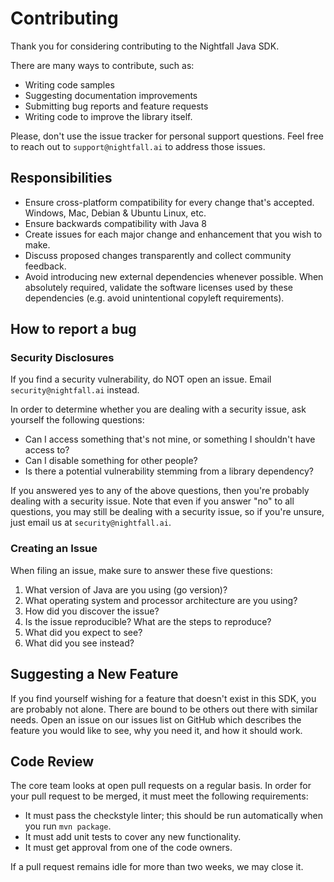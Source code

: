 # Contributing

Thank you for considering contributing to the Nightfall Java SDK.

There are many ways to contribute, such as:
* Writing code samples
* Suggesting documentation improvements
* Submitting bug reports and feature requests
* Writing code to improve the library itself.

Please, don't use the issue tracker for personal support questions. Feel free to reach out to `support@nightfall.ai`
to address those issues.

## Responsibilities
* Ensure cross-platform compatibility for every change that's accepted. Windows, Mac, Debian & Ubuntu Linux, etc.
* Ensure backwards compatibility with Java 8
* Create issues for each major change and enhancement that you wish to make.
* Discuss proposed changes transparently and collect community feedback.
* Avoid introducing new external dependencies whenever possible. When absolutely required, validate the software
licenses used by these dependencies (e.g. avoid unintentional copyleft requirements).

## How to report a bug

### Security Disclosures 
If you find a security vulnerability, do NOT open an issue. Email `security@nightfall.ai` instead.

In order to determine whether you are dealing with a security issue, ask yourself the following questions:
* Can I access something that's not mine, or something I shouldn't have access to?
* Can I disable something for other people?
* Is there a potential vulnerability stemming from a library dependency?

If you answered yes to any of the above questions, then you're probably dealing with a security issue.
Note that even if you answer "no" to all questions, you may still be dealing with a security issue, so if you're
unsure, just email us at `security@nightfall.ai`.

### Creating an Issue
When filing an issue, make sure to answer these five questions:
1. What version of Java are you using (go version)?
2. What operating system and processor architecture are you using?
3. How did you discover the issue?
4. Is the issue reproducible? What are the steps to reproduce?
5. What did you expect to see?
6. What did you see instead?


## Suggesting a New Feature

If you find yourself wishing for a feature that doesn't exist in this SDK, you are probably not alone.
There are bound to be others out there with similar needs. Open an issue on our issues list on GitHub which
describes the feature you would like to see, why you need it, and how it should work.

## Code Review

The core team looks at open pull requests on a regular basis. In order for your pull request to be merged, it
must meet the following requirements:
* It must pass the checkstyle linter; this should be run automatically when you run `mvn package`.
* It must add unit tests to cover any new functionality.
* It must get approval from one of the code owners.

If a pull request remains idle for more than two weeks, we may close it.
